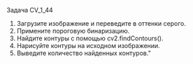 Задача CV_1_44
1. Загрузите изображение и переведите в оттенки серого.
2. Примените пороговую бинаризацию.
3. Найдите контуры с помощью cv2.findContours().
4. Нарисуйте контуры на исходном изображении.
5. Выведите количество найденных контуров."